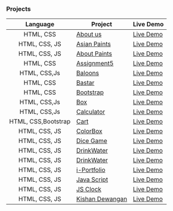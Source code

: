 ### Projects

|  Language  | Project                                                                                                                     | Live Demo                                                                         |
| :-: | --------------------------------------------------------------------------------------------------------------------------- | --------------------------------------------------------------------------------- |
| HTML, CSS | [About us](https://github.com/kishandewangan1800/Frontend/tree/master/HtmlCssAndJs/About%20me)                             | [Live Demo](https://kishandewangan1800.github.io/Frontend/HtmlCssAndJs/About%20me/index.html)               |
| HTML, CSS, JS | [Asian Paints](https://github.com/kishandewangan1800/Frontend/tree/master/HtmlCssAndJs/Asian)                             | [Live Demo](https://kishandewangan1800.github.io/Frontend/HtmlCssAndJs/Asian/index.html)               |
| HTML, CSS, JS | [About Paints](https://github.com/kishandewangan1800/Frontend/tree/master/HtmlCssAndJs/Asian%20Paints)                             | [Live Demo](https://kishandewangan1800.github.io/Frontend/HtmlCssAndJs/Asian%20Paints/index.html)               |
| HTML, CSS | [Assignment5](https://github.com/kishandewangan1800/Frontend/tree/master/HtmlCssAndJs/Assignment5)                             | [Live Demo](https://kishandewangan1800.github.io/Frontend/HtmlCssAndJs/Assignment5/index.html)               |
| HTML, CSS,Js | [Baloons](https://github.com/kishandewangan1800/Frontend/tree/master/HtmlCssAndJs/Baloons)                             | [Live Demo](https://kishandewangan1800.github.io/Frontend/HtmlCssAndJs/Baloons/index.html)               |
| HTML, CSS | [Bastar](https://github.com/kishandewangan1800/Frontend/tree/master/HtmlCssAndJs/Bastar)                             | [Live Demo](https://kishandewangan1800.github.io/Frontend/HtmlCssAndJs/Bastar/index.html)               |
| HTML, CSS | [Bootstrap](https://github.com/kishandewangan1800/Frontend/tree/master/HtmlCssAndJs/Bootstrap)                             | [Live Demo](https://kishandewangan1800.github.io/Frontend/HtmlCssAndJs/Bootstrap/index.html)               |
| HTML, CSS,Js | [Box](https://github.com/kishandewangan1800/Frontend/tree/master/HtmlCssAndJs/Box)                             | [Live Demo](https://kishandewangan1800.github.io/Frontend/HtmlCssAndJs/Box/index.html)               |
| HTML, CSS,Js | [Calculator](https://github.com/kishandewangan1800/Frontend/tree/master/HtmlCssAndJs/Calculator)                             | [Live Demo](https://kishandewangan1800.github.io/Frontend/HtmlCssAndJs/Calculator/index.html)               |
| HTML, CSS,Bootstrap | [Cart](https://github.com/kishandewangan1800/Frontend/tree/master/HtmlCssAndJs/Cart)                             | [Live Demo](https://kishandewangan1800.github.io/Frontend/HtmlCssAndJs/Cart/index.html)               |
| HTML, CSS, JS | [ColorBox](https://github.com/kishandewangan1800/Frontend/tree/master/HtmlCssAndJs/ColorBox)                             | [Live Demo](https://kishandewangan1800.github.io/Frontend/HtmlCssAndJs/ColorBox/index.html)               |
| HTML, CSS, JS | [Dice Game](https://github.com/kishandewangan1800/Frontend/tree/master/HtmlCssAndJs/Dice%20Game)                             | [Live Demo](https://kishandewangan1800.github.io/Frontend/HtmlCssAndJs/Dice%20Game/index.html)               |
| HTML, CSS, JS | [DrinkWater](https://github.com/kishandewangan1800/Frontend/tree/master/HtmlCssAndJs/DrinkWater)                             | [Live Demo](https://kishandewangan1800.github.io/Frontend/HtmlCssAndJs/DrinkWater/index.html)               |
| HTML, CSS, JS | [DrinkWater](https://github.com/kishandewangan1800/Frontend/tree/master/HtmlCssAndJs/DrinkWater)                             | [Live Demo](https://kishandewangan1800.github.io/Frontend/HtmlCssAndJs/DrinkWater/index.html)               |
| HTML, CSS, JS | [i-Portfolio](https://github.com/kishandewangan1800/Frontend/tree/master/HtmlCssAndJs/iPortfolio)                             | [Live Demo](https://kishandewangan1800.github.io/Frontend/HtmlCssAndJs/iPortfolio/index.html)               |
| HTML, CSS, JS | [Java Script](https://github.com/kishandewangan1800/Frontend/tree/master/HtmlCssAndJs/JS)                             | [Live Demo](https://kishandewangan1800.github.io/Frontend/HtmlCssAndJs/JS/index.html)               |
| HTML, CSS, JS | [JS Clock](https://github.com/kishandewangan1800/Frontend/tree/master/HtmlCssAndJs/JS%20Clock)                             | [Live Demo](https://kishandewangan1800.github.io/Frontend/HtmlCssAndJs/JS%20Clock/index.html)               |
| HTML, CSS, JS | [Kishan Dewangan](https://github.com/kishandewangan1800/Frontend/tree/master/HtmlCssAndJs/Kishan%20Dewangan)                             | [Live Demo](https://kishandewangan1800.github.io/Frontend/HtmlCssAndJs/Kishan%20Dewangan/index.html)               |







<!-- | HTML, CSS, JS | [Dice](https://github.com/kishandewangan1800/Frontend/tree/master/HtmlCssAndJs/Dice)                             | [Live Demo](https://kishandewangan1800.github.io/Frontend/HtmlCssAndJs/Dice/index.html)               |
| HTML, CSS, JS | [Check Box](https://github.com/kishandewangan1800/Frontend/tree/master/HtmlCssAndJs/Check%20Box)                             | [Live Demo](https://kishandewangan1800.github.io/Frontend/HtmlCssAndJs/Check%20Box/index.html)               | -->
